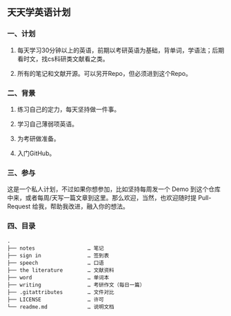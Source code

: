## 天天学英语计划

### 一、计划

1. 每天学习30分钟以上的英语，前期以考研英语为基础，背单词，学语法；后期看时文，找cs科研类文献看之类。

2. 所有的笔记和文献开源。可以另开Repo，但必须进到这个Repo。

### 二、背景

1. 练习自己的定力，每天坚持做一件事。

2. 学习自己薄弱项英语。

3. 为考研做准备。

4. 入门GitHub。

### 三、参与

这是一个私人计划，不过如果你想参加，比如坚持每周发一个 Demo 到这个仓库中来，或者每周/天写一篇文章到这里。那么欢迎，当然，也欢迎随时提 Pull-Request 给我，帮助我改进，融入你的想法。
### 四、目录

```
.
├── notes                 … 笔记    
├── sign in               … 签到表 
├── speech                … 口语
├── the literature        … 文献资料 
├── word                  … 单词本  
├── writing               … 考研作文（每日一篇）
├── .gitattributes        … 文件对比
├── LICENSE               … 许可
└── readme.md             … 说明文档
```



